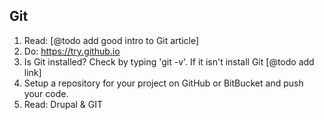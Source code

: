Git
---

1. Read: [@todo add good intro to Git article]
2. Do: https://try.github.io 
3. Is Git installed? Check by typing 'git -v'. If it isn't install Git [@todo add link]
4. Setup a repository for your project on GitHub or BitBucket and push your code.
5. Read: Drupal & GIT
